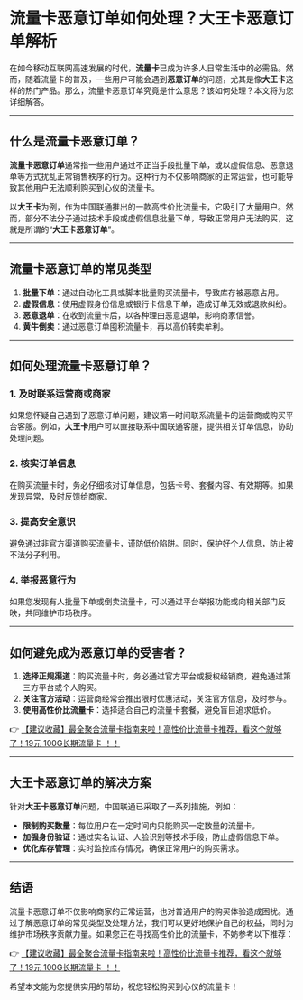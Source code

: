 # 流量卡恶意订单如何处理？大王卡恶意订单解析

在如今移动互联网高速发展的时代，**流量卡**已成为许多人日常生活中的必需品。然而，随着流量卡的普及，一些用户可能会遇到**恶意订单**的问题，尤其是像**大王卡**这样的热门产品。那么，流量卡恶意订单究竟是什么意思？该如何处理？本文将为您详细解答。

---

## 什么是流量卡恶意订单？

**流量卡恶意订单**通常指一些用户通过不正当手段批量下单，或以虚假信息、恶意退单等方式扰乱正常销售秩序的行为。这种行为不仅影响商家的正常运营，也可能导致其他用户无法顺利购买到心仪的流量卡。

以**大王卡**为例，作为中国联通推出的一款高性价比流量卡，它吸引了大量用户。然而，部分不法分子通过技术手段或虚假信息批量下单，导致正常用户无法购买，这就是所谓的“**大王卡恶意订单**”。

---

## 流量卡恶意订单的常见类型

1. **批量下单**：通过自动化工具或脚本批量购买流量卡，导致库存被恶意占用。
2. **虚假信息**：使用虚假身份信息或银行卡信息下单，造成订单无效或退款纠纷。
3. **恶意退单**：在收到流量卡后，以各种理由恶意退单，影响商家信誉。
4. **黄牛倒卖**：通过恶意订单囤积流量卡，再以高价转卖牟利。

---

## 如何处理流量卡恶意订单？

### 1. 及时联系运营商或商家
如果您怀疑自己遇到了恶意订单问题，建议第一时间联系流量卡的运营商或购买平台客服。例如，**大王卡**用户可以直接联系中国联通客服，提供相关订单信息，协助处理问题。

### 2. 核实订单信息
在购买流量卡时，务必仔细核对订单信息，包括卡号、套餐内容、有效期等。如果发现异常，及时反馈给商家。

### 3. 提高安全意识
避免通过非官方渠道购买流量卡，谨防低价陷阱。同时，保护好个人信息，防止被不法分子利用。

### 4. 举报恶意行为
如果您发现有人批量下单或倒卖流量卡，可以通过平台举报功能或向相关部门反映，共同维护市场秩序。

---

## 如何避免成为恶意订单的受害者？

1. **选择正规渠道**：购买流量卡时，务必通过官方平台或授权经销商，避免通过第三方平台或个人购买。
2. **关注官方活动**：运营商经常会推出限时优惠活动，关注官方信息，及时参与。
3. **使用高性价比流量卡**：选择适合自己的流量卡套餐，避免盲目追求低价。

👉 [【建议收藏】最全聚合流量卡指南来啦！高性价比流量卡推荐，看这个就够了！19元 100G长期流量卡 ！！](https://bit.ly/Liuliangka)

---

## 大王卡恶意订单的解决方案

针对**大王卡恶意订单**问题，中国联通已采取了一系列措施，例如：
- **限制购买数量**：每位用户在一定时间内只能购买一定数量的流量卡。
- **加强身份验证**：通过实名认证、人脸识别等技术手段，防止虚假信息下单。
- **优化库存管理**：实时监控库存情况，确保正常用户的购买需求。

---

## 结语

流量卡恶意订单不仅影响商家的正常运营，也对普通用户的购买体验造成困扰。通过了解恶意订单的常见类型及处理方法，我们可以更好地保护自己的权益，同时为维护市场秩序贡献力量。如果您正在寻找高性价比的流量卡，不妨参考以下推荐：

👉 [【建议收藏】最全聚合流量卡指南来啦！高性价比流量卡推荐，看这个就够了！19元 100G长期流量卡 ！！](https://bit.ly/Liuliangka)

希望本文能为您提供实用的帮助，祝您轻松购买到心仪的流量卡！